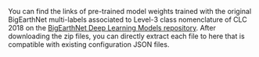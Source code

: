 You can find the links of pre-trained model weights trained with the original BigEarthNet multi-labels associated to Level-3 class nomenclature of CLC 2018 on the [BigEarthNet Deep Learning Models repository](https://gitlab.tu-berlin.de/rsim/bigearthnet-models). After downloading the zip files, you can directly extract each file to here that is compatible with existing configuration JSON files. 